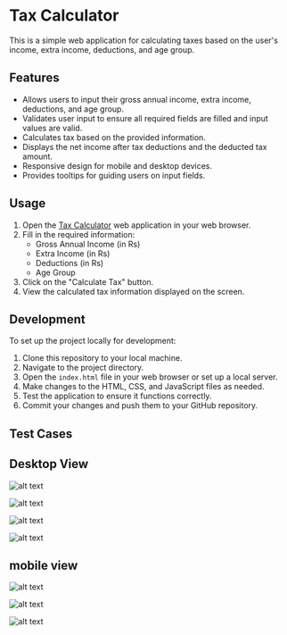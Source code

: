 
# Tax Calculator

This is a simple web application for calculating taxes based on the user's income, extra income, deductions, and age group.

## Features

- Allows users to input their gross annual income, extra income, deductions, and age group.
- Validates user input to ensure all required fields are filled and input values are valid.
- Calculates tax based on the provided information.
- Displays the net income after tax deductions and the deducted tax amount.
- Responsive design for mobile and desktop devices.
- Provides tooltips for guiding users on input fields.

## Usage

1. Open the [Tax Calculator](https://rakesh-punugubati.github.io/TaxCalculator_fyle/) web application in your web browser.
2. Fill in the required information:
   - Gross Annual Income (in Rs)
   - Extra Income (in Rs)
   - Deductions (in Rs)
   - Age Group
3. Click on the "Calculate Tax" button.
4. View the calculated tax information displayed on the screen.

## Development

To set up the project locally for development:

1. Clone this repository to your local machine.
2. Navigate to the project directory.
3. Open the `index.html` file in your web browser or set up a local server.
4. Make changes to the HTML, CSS, and JavaScript files as needed.
5. Test the application to ensure it functions correctly.
6. Commit your changes and push them to your GitHub repository.


## Test Cases

## Desktop View
![alt text](testcases/1.png)

![alt text](testcases/2.png)

![alt text](testcases/3.png)

![alt text](testcases/4.png)


## mobile view

![alt text](testcases/m1.png)

![alt text](testcases/m2.png)

![alt text](testcases/m1.png)